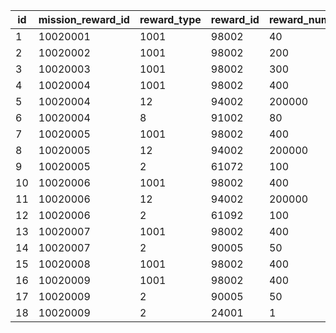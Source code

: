 |id|mission_reward_id|reward_type|reward_id|reward_num|
| --- | --- | --- | --- | --- |
|1|10020001|1001|98002|40|
|2|10020002|1001|98002|200|
|3|10020003|1001|98002|300|
|4|10020004|1001|98002|400|
|5|10020004|12|94002|200000|
|6|10020004|8|91002|80|
|7|10020005|1001|98002|400|
|8|10020005|12|94002|200000|
|9|10020005|2|61072|100|
|10|10020006|1001|98002|400|
|11|10020006|12|94002|200000|
|12|10020006|2|61092|100|
|13|10020007|1001|98002|400|
|14|10020007|2|90005|50|
|15|10020008|1001|98002|400|
|16|10020009|1001|98002|400|
|17|10020009|2|90005|50|
|18|10020009|2|24001|1|